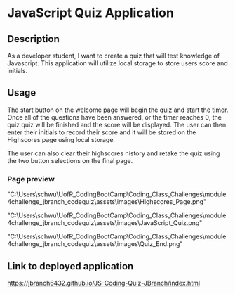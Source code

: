 # JavaScript Quiz Application


## Description

As a developer student, I want to create a quiz that will test knowledge of Javascript. This application will utilize local storage to store users score and initials.

## Usage

The start button on the welcome page will begin the quiz and start the timer. Once all of the questions have been answered, or the timer reaches 0, the quiz quiz will be finished and the score will be displayed. The user can then enter their initials to record their score and it will be stored on the Highscores page using local storage. 

The user can also clear their highscores history and retake the quiz using the two button selections on the final page. 

### Page preview

"C:\Users\schwu\UofR_CodingBootCamp\Coding_Class_Challenges\module4challenge_jbranch_codequiz\assets\images\Highscores_Page.png"

"C:\Users\schwu\UofR_CodingBootCamp\Coding_Class_Challenges\module4challenge_jbranch_codequiz\assets\images\JavaScript_Quiz.png"

"C:\Users\schwu\UofR_CodingBootCamp\Coding_Class_Challenges\module4challenge_jbranch_codequiz\assets\images\Quiz_End.png"


## Link to deployed application

https://jbranch6432.github.io/JS-Coding-Quiz-JBranch/index.html




